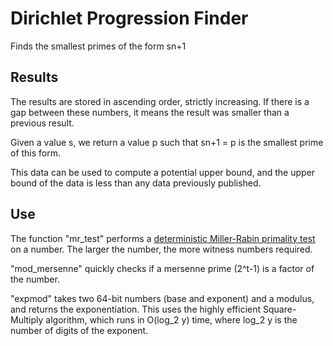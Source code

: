 # Dirichlet Progression Finder
 Finds the smallest primes of the form sn+1

## Results

The results are stored in ascending order, strictly increasing. If there is a gap between these numbers, it means the result was smaller than a previous result.

Given a value s, we return a value p such that sn+1 = p is the smallest prime of this form.

This data can be used to compute a potential upper bound, and the upper bound of the data is less than any data previously published.

## Use

The function "mr_test" performs a [deterministic Miller-Rabin primality test](https://en.wikipedia.org/wiki/Miller%E2%80%93Rabin_primality_test) on a number. The larger the number, the more witness numbers required. 

"mod_mersenne" quickly checks if a mersenne prime (2^t-1) is a factor of the number.

"expmod" takes two 64-bit numbers (base and exponent) and a modulus, and returns the exponentiation. This uses the highly efficient Square-Multiply algorithm, which runs in O(log_2 y) time, where log_2 y is the number of digits of the exponent.  
